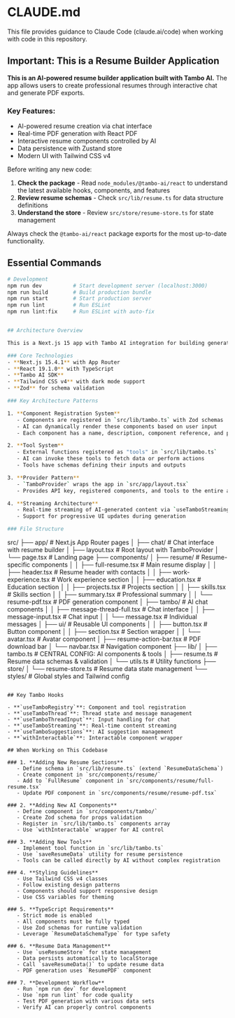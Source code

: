 # CLAUDE.md

This file provides guidance to Claude Code (claude.ai/code) when working with code in this repository.

## Important: This is a Resume Builder Application

**This is an AI-powered resume builder application built with Tambo AI.** The app allows users to create professional resumes through interactive chat and generate PDF exports.

### Key Features:

- AI-powered resume creation via chat interface
- Real-time PDF generation with React PDF
- Interactive resume components controlled by AI
- Data persistence with Zustand store
- Modern UI with Tailwind CSS v4

Before writing any new code:

1. **Check the package** - Read `node_modules/@tambo-ai/react` to understand the latest available hooks, components, and features
2. **Review resume schemas** - Check `src/lib/resume.ts` for data structure definitions
3. **Understand the store** - Review `src/store/resume-store.ts` for state management

Always check the `@tambo-ai/react` package exports for the most up-to-date functionality.

## Essential Commands

```bash
# Development
npm run dev          # Start development server (localhost:3000)
npm run build        # Build production bundle
npm run start        # Start production server
npm run lint         # Run ESLint
npm run lint:fix     # Run ESLint with auto-fix


## Architecture Overview

This is a Next.js 15 app with Tambo AI integration for building generative UI/UX applications. The architecture enables AI to dynamically generate and control React components.

### Core Technologies
- **Next.js 15.4.1** with App Router
- **React 19.1.0** with TypeScript
- **Tambo AI SDK**
- **Tailwind CSS v4** with dark mode support
- **Zod** for schema validation

### Key Architecture Patterns

1. **Component Registration System**
   - Components are registered in `src/lib/tambo.ts` with Zod schemas
   - AI can dynamically render these components based on user input
   - Each component has a name, description, component reference, and propsSchema

2. **Tool System**
   - External functions registered as "tools" in `src/lib/tambo.ts`
   - AI can invoke these tools to fetch data or perform actions
   - Tools have schemas defining their inputs and outputs

3. **Provider Pattern**
   - `TamboProvider` wraps the app in `src/app/layout.tsx`
   - Provides API key, registered components, and tools to the entire app

4. **Streaming Architecture**
   - Real-time streaming of AI-generated content via `useTamboStreaming` hook
   - Support for progressive UI updates during generation

### File Structure

```

src/
├── app/ # Next.js App Router pages
│ ├── chat/ # Chat interface with resume builder
│ ├── layout.tsx # Root layout with TamboProvider
│ └── page.tsx # Landing page
├── components/
│ ├── resume/ # Resume-specific components
│ │ ├── full-resume.tsx # Main resume display
│ │ ├── header.tsx # Resume header with contacts
│ │ ├── work-experience.tsx # Work experience section
│ │ ├── education.tsx # Education section
│ │ ├── projects.tsx # Projects section
│ │ ├── skills.tsx # Skills section
│ │ ├── summary.tsx # Professional summary
│ │ └── resume-pdf.tsx # PDF generation component
│ ├── tambo/ # AI chat components
│ │ ├── message-thread-full.tsx # Chat interface
│ │ ├── message-input.tsx # Chat input
│ │ └── message.tsx # Individual messages
│ ├── ui/ # Reusable UI components
│ │ ├── button.tsx # Button component
│ │ ├── section.tsx # Section wrapper
│ │ └── avatar.tsx # Avatar component
│ ├── resume-action-bar.tsx # PDF download bar
│ └── navbar.tsx # Navigation component
├── lib/
│ ├── tambo.ts # CENTRAL CONFIG: AI components & tools
│ ├── resume.ts # Resume data schemas & validation
│ └── utils.ts # Utility functions
├── store/
│ └── resume-store.ts # Resume data state management
└── styles/ # Global styles and Tailwind config

```

## Key Tambo Hooks

- **`useTamboRegistry`**: Component and tool registration
- **`useTamboThread`**: Thread state and message management
- **`useTamboThreadInput`**: Input handling for chat
- **`useTamboStreaming`**: Real-time content streaming
- **`useTamboSuggestions`**: AI suggestion management
- **`withInteractable`**: Interactable component wrapper

## When Working on This Codebase

### 1. **Adding New Resume Sections**
   - Define schema in `src/lib/resume.ts` (extend `ResumeDataSchema`)
   - Create component in `src/components/resume/`
   - Add to `FullResume` component in `src/components/resume/full-resume.tsx`
   - Update PDF component in `src/components/resume/resume-pdf.tsx`

### 2. **Adding New AI Components**
   - Define component in `src/components/tambo/`
   - Create Zod schema for props validation
   - Register in `src/lib/tambo.ts` components array
   - Use `withInteractable` wrapper for AI control

### 3. **Adding New Tools**
   - Implement tool function in `src/lib/tambo.ts`
   - Use `saveResumeData` utility for resume persistence
   - Tools can be called directly by AI without complex registration

### 4. **Styling Guidelines**
   - Use Tailwind CSS v4 classes
   - Follow existing design patterns
   - Components should support responsive design
   - Use CSS variables for theming

### 5. **TypeScript Requirements**
   - Strict mode is enabled
   - All components must be fully typed
   - Use Zod schemas for runtime validation
   - Leverage `ResumeDataSchemaType` for type safety

### 6. **Resume Data Management**
   - Use `useResumeStore` for state management
   - Data persists automatically to localStorage
   - Call `saveResumeData()` to update resume data
   - PDF generation uses `ResumePDF` component

### 7. **Development Workflow**
   - Run `npm run dev` for development
   - Use `npm run lint` for code quality
   - Test PDF generation with various data sets
   - Verify AI can properly control components
```
